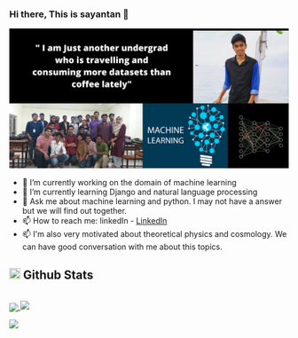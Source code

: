 ### Hi there, This is sayantan 👋
<img src = "https://github.com/sayantan1410/sayantan1410/blob/master/Main%20image.png">


- 🔭 I’m currently working on the domain of machine learning 
- 🌱 I’m currently learning Django and natural language processing
- 💬 Ask me about machine learning and python. I may not have a answer but we will find out together.
- 📫 How to reach me: linkedIn - [LinkedIn](https://www.linkedin.com/in/sayantan--/)
- 📫 I'm also very motivated about theoretical physics and cosmology. We can have good conversation with me about this topics.

## <img width="20" height="20" src="https://img.icons8.com/color/48/000000/github-2.png"/> Github Stats
<br/>
<a href="https://github.com/sayantan1410">
  <img align="center" src="https://github-readme-stats.vercel.app/api/top-langs/?username=sayantan1410&theme=dark&hide_langs_below=1" />
</a>
<img src = "https://github-readme-stats.vercel.app/api?username=sayantan1410&&show_icons=true&title_color=ffffff&icon_color=bb2acf&text_color=daf7dc&bg_color=151515">

![](https://activity-graph.herokuapp.com/graph?username=sayantan1410&theme=dracula)
